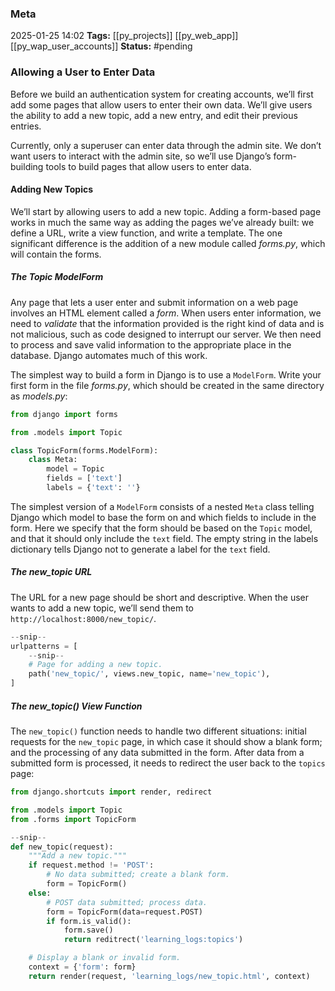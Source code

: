 ### Meta
2025-01-25 14:02
**Tags:** [[py_projects]] [[py_web_app]] [[py_wap_user_accounts]]
**Status:** #pending 

### Allowing a User to Enter Data
Before we build an authentication system for creating accounts, we’ll first add some pages that allow users to enter their own data. We’ll give users the ability to add a new topic, add a new entry, and edit their previous entries.

Currently, only a superuser can enter data through the admin site. We don’t want users to interact with the admin site, so we’ll use Django’s form-building tools to build pages that allow users to enter data.

#### Adding New Topics
We’ll start by allowing users to add a new topic. Adding a form-based page works in much the same way as adding the pages we’ve already built: we define a URL, write a view function, and write a template. The one significant difference is the addition of a new module called *forms.py*, which will contain the forms.

##### The Topic ModelForm
Any page that lets a user enter and submit information on a web page involves an HTML element called a *form*. When users enter information, we need to *validate* that the information provided is the right kind of data and is not malicious, such as code designed to interrupt our server. We then need to process and save valid information to the appropriate place in the database. Django automates much of this work.

The simplest way to build a form in Django is to use a `ModelForm`. Write your first form in the file *forms.py*, which should be created in the same directory as *models.py*:
```Python title:forms.py
from django import forms

from .models import Topic

class TopicForm(forms.ModelForm):
	class Meta:
		model = Topic
		fields = ['text']
		labels = {'text': ''}
```

The simplest version of a `ModelForm` consists of a nested `Meta` class telling Django which model to base the form on and which fields to include in the form. Here we specify that the form should be based on the `Topic` model, and that it should only include the `text` field. The empty string in the labels dictionary tells Django not to generate a label for the `text` field.

##### The new_topic URL
The URL for a new page should be short and descriptive. When the user wants to add a new topic, we’ll send them to `http://localhost:8000/new_topic/`.
```Python title:learning_logs/urls.py
--snip--
urlpatterns = [
	--snip--
	# Page for adding a new topic.
	path('new_topic/', views.new_topic, name='new_topic'),
]
```

##### The new_topic() View Function
The `new_topic()` function needs to handle two different situations: initial requests for the `new_topic` page, in which case it should show a blank form; and the processing of any data submitted in the form. After data from a submitted form is processed, it needs to redirect the user back to the `topics` page:
```Python title:views.py
from django.shortcuts import render, redirect

from .models import Topic
from .forms import TopicForm

--snip--
def new_topic(request):
	"""Add a new topic."""
	if request.method != 'POST':
		# No data submitted; create a blank form.
		form = TopicForm()
	else:
		# POST data submitted; process data.
		form = TopicForm(data=request.POST)
		if form.is_valid():
			form.save()
			return reditrect('learning_logs:topics')

	# Display a blank or invalid form.
	context = {'form': form}
	return render(request, 'learning_logs/new_topic.html', context)
```